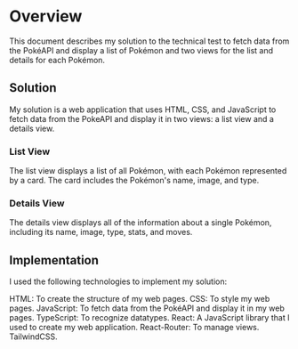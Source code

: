 # Overview

This document describes my solution to the technical test to fetch data from the PokéAPI and display a list of Pokémon and two views for the list and details for each Pokémon.

## Solution

My solution is a web application that uses HTML, CSS, and JavaScript to fetch data from the PokeAPI and display it in two views: a list view and a details view.

### List View

The list view displays a list of all Pokémon, with each Pokémon represented by a card. The card includes the Pokémon's name, image, and type.

### Details View

The details view displays all of the information about a single Pokémon, including its name, image, type, stats, and moves.

## Implementation

I used the following technologies to implement my solution:

HTML: To create the structure of my web pages.
CSS: To style my web pages.
JavaScript: To fetch data from the PokéAPI and display it in my web pages.
TypeScript: To recognize datatypes.
React: A JavaScript library that I used to create my web application.
React-Router: To manage views.
TailwindCSS. 
